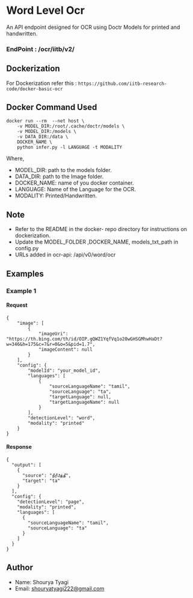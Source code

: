 # Word Level Ocr
An API endpoint designed for OCR using Doctr Models for printed and handwritten. 
### EndPoint : /ocr/iitb/v2/
## Dockerization
For Dockerization refer this : `https://github.com/iitb-research-code/docker-basic-ocr`
## Docker Command Used
```
docker run --rm  --net host \
    -v MODEL_DIR:/root/.cache/doctr/models \
	-v MODEL_DIR:/models \
	-v DATA_DIR:/data \
	DOCKER_NAME \
	python infer.py -l LANGUAGE -t MODALITY
```
Where,
- MODEL_DIR: path to the models folder.
- DATA_DIR: path to the Image folder.
- DOCKER_NAME: name of you docker container.
- LANGUAGE: Name of the Language for the OCR.
- MODALITY: Printed/Handwritten.


## Note
- Refer to the README in the docker- repo directory for instructions on dockerization.
- Update the MODEL_FOLDER ,DOCKER_NAME, models_txt_path in config.py
- URLs added in ocr-api: /api/v0/word/ocr

## Examples 
### Example 1
#### Request
```
{
	"image": [
    	{
        	"imageUri": "https://th.bing.com/th/id/OIP.gQWZ1YqfVq1o20wGHSGMhwHaDt?w=346&h=175&c=7&r=0&o=5&pid=1.7",
        	"imageContent": null
    	}
	],
	"config": {
    	"modelId": "your_model_id",
    	"languages": [
        	{
            	"sourceLanguageName": "tamil",
            	"sourceLanguage": "ta",
            	"targetLanguage": null,
            	"targetLanguageName": null
        	}
    	],
    	"detectionLevel": "word",
    	"modality": "printed"
	}
}
```
#### Response
```
{
  "output": [
    {
      "source": "நீரீபீத்தீ",
      "target": "ta"
    }
  ],
  "config": {
    "detectionLevel": "page",
    "modality": "printed",
    "languages": [
      {
        "sourceLanguageName": "tamil",
        "sourceLanguage": "ta"
      }
    ]
  }
}
```


## Author
- Name: Shourya Tyagi
- Email: shouryatyagi222@gmail.com